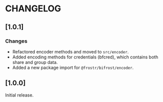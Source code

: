 # CHANGELOG

## [1.0.1]

### Changes

- Refactored encoder methods and moved to `src/encoder`.
- Added encoding methods for credentials (bfcred), which contains both share and group data.
- Added a new package import for `@frostr/bifrost/encoder`.

## [1.0.0]

Initial release.
